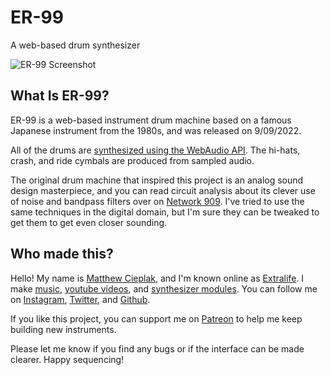 # ER-99
A web-based drum synthesizer

![ER-99 Screenshot](https://github.com/matthewcieplak/er-99/raw/master/img/er-99.jpg)

## What Is ER-99?
ER-99 is a web-based instrument drum machine based on a famous Japanese instrument from the 1980s, and was released on 9/09/2022.

All of the drums are [synthesized using the WebAudio API](https://developer.mozilla.org/en-US/docs/Web/API/Web_Audio_API). The hi-hats, crash, and ride cymbals are produced from sampled audio.

The original  drum machine that inspired this project is an analog sound design masterpiece, and you can read circuit analysis about its clever use of noise and bandpass filters over on [Network 909](http://www.network-909.de/circuit.htm). I've tried to use the same techniques in the digital domain, but I'm sure they can be tweaked to get them to get even closer sounding.



## Who made this?

Hello! My name is [Matthew Cieplak](https://matthewcieplak.com), and I'm known online as [Extralife](https://youtube.com/c/extralifedisco). I make [music](https://soundcloud.com/extralifedisco), [youtube videos](https://youtube.com/c/extralifedisco), and [synthesizer modules](https://store.extralifeinstruments.com). You can follow me on [Instagram](https://instagram.com/extralifedisco), [Twitter](https://twitter.com/extralifedisco), and [Github](https://github.com/matthewcieplak).

If you like this project, you can support me on [Patreon](https://patreon.com/extralife) to help me keep building new instruments.

Please let me know if you find any bugs or if the interface can be made clearer. Happy sequencing!



